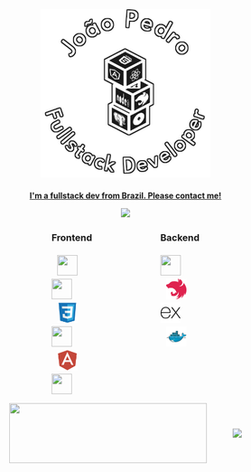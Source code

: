 <style> 

#subtitle {
    margin-top: 20px;
    text-align: center;
    font-weight: 700;
    text-decoration: underline;
}

#contact {
   display: flex;
   justify-content: center;
   align-items: center;
}

#techs {
   display: flex;
   justify-content: space-evenly;
   align-content: flex-start;
}

.stack {
   display: flex;
   flex-direction: column;
}

.box-to-left {
   margin: 5px 0px 1px 10px;
}

.box-to-right {
   margin: 5px 10px 1px 0px;
}

.stats {
  margin-top: 15px;
  display: flex;
  justify-content: space-evenly;
  align-items: center;
}

#gh-stats {
  width: 350px;
  height: 106px;
}

</style>

<div align="center">
  <img src="./assets/logo.png" width="300" height="298"/>
</div>

<p id="subtitle">
    I'm a fullstack dev from Brazil. Please contact me!
</p>

<div id="contact">
<a href="https://www.linkedin.com/in/joao-pedro-s-santos/">
    <img src="https://img.shields.io/badge/linkedin-%230077B5.svg?&style=for-the-badge&logo=linkedin&logoColor=white" />
</a>
</div>

<div id="techs">

<div class="stack"> 
  <h3>Frontend</h3>

  <img class="box-to-left" src="https://raw.githubusercontent.com/danielcranney/readme-generator/main/public/icons/skills/javascript-colored.svg" width="36" height="36"/>
  <img class="box-to-right" src="https://raw.githubusercontent.com/danielcranney/readme-generator/main/public/icons/skills/html5-colored.svg" width="36" height="36"/>
  <img class="box-to-left" src="https://raw.githubusercontent.com/devicons/devicon/master/icons/css3/css3-original.svg" height="36" width="36">
  <img class="box-to-right" src="https://cdn.jsdelivr.net/gh/devicons/devicon/icons/typescript/typescript-original.svg" width="36" height="36"/>
  <img class="box-to-left" src="https://raw.githubusercontent.com/devicons/devicon/master/icons/angularjs/angularjs-plain.svg" width="36" height="36"/>
  <img class="box-to-right" src="https://cdn.jsdelivr.net/gh/devicons/devicon/icons/react/react-original.svg" width="36" height="36"/>
</div>

<div class="stack">
  <h3>Backend</h3>

  <img class="box-to-right" src="https://cdn.jsdelivr.net/gh/devicons/devicon/icons/nodejs/nodejs-plain.svg" width="36" height="36"/>
  <img class="box-to-left" src="https://raw.githubusercontent.com/devicons/devicon/master/icons/nestjs/nestjs-plain.svg" width="36" height="36"/>
  <img class="box-to-right" src="https://raw.githubusercontent.com/devicons/devicon/master/icons/express/express-original.svg" width="36" height="36"/>
  <img class="box-to-left" src="https://raw.githubusercontent.com/devicons/devicon/master/icons/docker/docker-original.svg" width="36" height="36"/>
</div>

</div>

<div class="stats">
  <img id="gh-stats" src="https://github-readme-stats.vercel.app/api?username=thejohnjohn&count_private=true&show_icons=true&theme=darcula&hide_border=true&bg_color=00000000&hide=issues,stars" />
  <img id="gh-langs" src="https://github-readme-stats.vercel.app/api/top-langs/?username=thejohnjohn&layout=compact&theme=darcula&hide_border=true&bg_color=00000000" />
</div>


